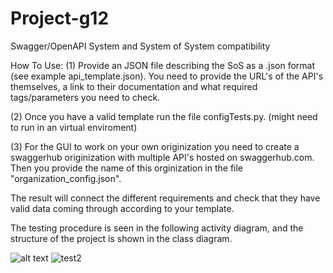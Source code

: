 # Project-g12
Swagger/OpenAPI System and System of System compatibility

How To Use:
(1) Provide an JSON file describing the SoS as a .json format (see example api_template.json). You need to provide the URL's of the API's themselves, a link to their documentation and what required tags/parameters you need to check.

(2) Once you have a valid template run the file configTests.py. (might need to run in an virtual enviroment)

(3) For the GUI to work on your own originization you need to create a swaggerhub originization with multiple API's hosted on swaggerhub.com. Then you provide the name of this orginization in the file "organization_config.json". 

The result will connect the different requirements and check that they have valid data coming through according to your template.

The testing procedure is seen in the following activity diagram, and the structure of the project is shown in the class diagram.

![alt text](https://github.com/JunkZ/Project-g12/blob/master/Activity_diagram.png?raw=true)
![test2](https://github.com/JunkZ/Project-g12/blob/master/Class_diagram.png?raw=true)